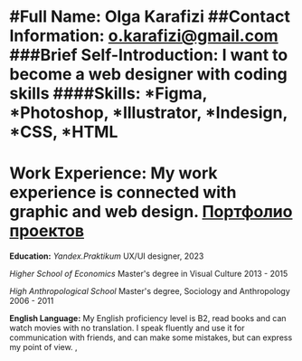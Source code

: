 **#Full Name: Olga Karafizi**
##Contact Information: o.karafizi@gmail.com
###Brief Self-Introduction: I want to become a web designer with coding skills 
####Skills: *Figma, *Photoshop, *Illustrator, *Indesign, *CSS, *HTML
==============================================================================
**Work Experience:** My work experience is connected with graphic and web design.
[Портфолио проектов](https://www.behance.net/olga_karafizi)
==============================================================================
**Education:**
*Yandex.Praktikum*
UX/UI designer, 2023

*Higher School of Economics*
Master's degree in Visual Culture
2013 - 2015

*High Anthropological School*
Master's degree, Sociology and Anthropology
2006 - 2011

**English Language:** My English proficiency level is B2, read books and can watch movies with no translation. I speak fluently and use it for communication with friends, and can make some mistakes, but can express my point of view. ,
